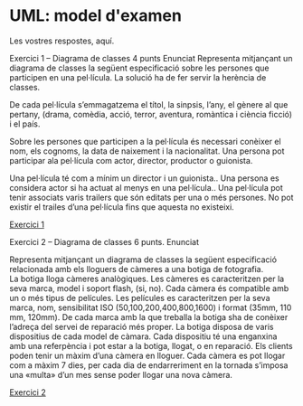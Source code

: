 # UML: model d'examen

Les vostres respostes, aquí.

Exercici 1 – Diagrama de classes 4 punts
Enunciat
Representa mitjançant un diagrama de classes la següent especificació sobre les persones que participen en una pel·lícula. La solució ha de fer servir la herència de classes.

De cada pel·lícula s’emmagatzema el títol, la sinpsis, l’any, el gènere al que pertany, (drama, comèdia, acció, terror, aventura, romàntica i ciència ficció) i el país. 

Sobre les persones que participen a la pel·lícula és necessari conèixer el nom, els cognoms, la data de naixement i la nacionalitat. 
Una persona pot participar ala pel·lícula com actor, director, productor o guionista. 

Una pel·lícula té com a mínim un director i un guionista.. 
Una persona es considera actor si ha actuat al menys en una pel·lícula.. 
Una pel·lícula pot tenir associats varis trailers que són editats per una o més persones. No pot existir el trailes d’una pel·lícula fins que aquesta no existeixi.

[Exercici 1](UML_1.png)


Exercici 2 – Diagrama de classes 6 punts.
Enunciat

Representa mitjançant un diagrama de classes la següent especificació relacionada amb els lloguers de càmeres a una botiga de fotografia.  
La botiga lloga càmeres analògiques.
Les càmeres es caracteritzen per la seva marca, model i soport flash, (si, no).
Cada càmera és compatible amb un o més tipus de películes.
Les películes es caracteritzen per la seva marca, nom, sensibilitat ISO (50,100,200,400,800,1600) i format (35mm, 110 mm, 120mm).
De cada marca amb la que treballa la botiga sha de conèixer l’adreça del servei de reparació més proper.
La botiga disposa de varis dispositius de cada model de càmara.
Cada dispositiu té una enganxina amb una referpència i pot estar a la botiga, llogat, o en reparació.
Els clients poden tenir un màxim d’una càmera en lloguer.
Cada càmera es pot llogar com a màxim 7 dies, per cada dia de endarreriment en la tornada s’imposa una «multa» d’un mes sense poder llogar una nova càmera.

[Exercici 2](UML_2.png)
